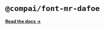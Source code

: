 # `@compai/font-mr-dafoe`

[**Read the docs &rarr;**](https://components.ai/docs/typefaces/mr-dafoe)
